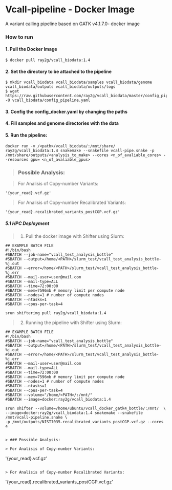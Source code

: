 # Vcall-pipeline - Docker Image
A variant calling pipeline based on GATK v4.1.7.0- docker image 


### How to run 

#### 1. Pull the Docker Image
```
$ docker pull ray2g/vcall_biodata:1.4
```

#### 2. Set the directory to be attached to the pipeline

```
$ mkdir vcall_biodata vcall_biodata/samples vcall_biodata/genome vcall_biodata/outputs vcall_biodata/outputs/logs
$ wget https://raw.githubusercontent.com/ray2g/vcall_biodata/master/config_pipeline.yaml -O vcall_biodata/config_pipeline.yaml
```

#### 3. Config the **config_docker.yaml** by changing the **paths**
#### 4. Fill samples and genome directories with the data 
#### 5. Run the pipeline:

```
docker run -v /<path>/vcall_biodata/:/mnt/share/ ray2g/vcall_biodata:1.4 snakemake --snakefile vcall-pipe.snake -p /mnt/share/outputs/<analysis_to_make> --cores <n_of_avaliable_cores> --resources gpu= <n_of_avaliable_gpus>

```

> ### Possible Analysis:

> For Analisis of Copy-number Variants:
```
'{your_read}.vcf.gz'
```

> For Analisis of Copy-number Recalibrated Variants:
```
'{your_read}.recalibrated_variants_postCGP.vcf.gz'
```

##### 5.1 HPC Deployment

> 1. Pull the docker image with Shifter using Slurm:
```
## EXAMPLE BATCH FILE
#!/bin/bash
#SBATCH --job-name="vcall_test_analysis_bottle"
#SBATCH --output=/home/<PATH>/slurm_test/vcall_test_analysis_bottle-%j.out
#SBATCH --error=/home/<PATH>/slurm_test/vcall_test_analysis_bottle-%j.err
#SBATCH --mail-user=user@mail.com
#SBATCH --mail-type=ALL
#SBATCH --time=72:00:00 
#SBATCH --mem=7596mb # memory limit per compute node
#SBATCH --nodes=1 # number of compute nodes
#SBATCH --ntasks=1
#SBATCH --cpus-per-task=4 

srun shifterimg pull ray2g/vcall_biodata:1.4

```

> 2. Running the pipeline with Shifter using Slurm:
```
## EXAMPLE BATCH FILE
#!/bin/bash
#SBATCH --job-name="vcall_test_analysis_bottle"
#SBATCH --output=/home/<PATH>/slurm_test/vcall_test_analysis_bottle-%j.out
#SBATCH --error=/home/<PATH>/slurm_test/vcall_test_analysis_bottle-%j.err
#SBATCH --mail-user=user@mail.com
#SBATCH --mail-type=ALL
#SBATCH --time=72:00:00 
#SBATCH --mem=7596mb # memory limit per compute node
#SBATCH --nodes=1 # number of compute nodes
#SBATCH --ntasks=1
#SBATCH --cpus-per-task=4 
#SBATCH --volume="/home/<PATH>/:/mnt/"
#SBATCH --image=docker:ray2g/vcall_biodata:1.4

srun shifter --volume=/home/ubuntu/vcall_docker_gatk4_bottle/:/mnt/  \
--image=docker:ray2g/vcall_biodata:1.4 snakemake --snakefile /mnt/vcall-pipeline.snake \
-p /mnt/outputs/NIST7035.recalibrated_variants_postCGP.vcf.gz --cores 4
```


```

> ### Possible Analysis:

> For Analisis of Copy-number Variants:
```
'{your_read}.vcf.gz'
```

> For Analisis of Copy-number Recalibrated Variants:
```
'{your_read}.recalibrated_variants_postCGP.vcf.gz'
```
